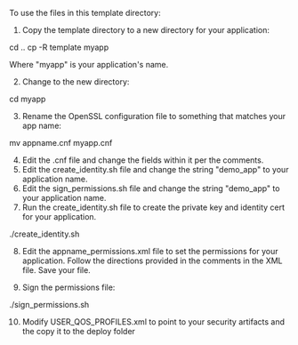 To use the files in this template directory:

1. Copy the template directory to a new directory for your application:

cd ..
cp -R template myapp

Where "myapp" is your application's name.

2. Change to the new directory:

cd myapp

3. Rename the OpenSSL configuration file to something that matches your app name:

mv appname.cnf myapp.cnf

4. Edit the <myapp>.cnf file and change the fields within it per the comments.
5. Edit the create_identity.sh file and change the string "demo_app" to your application name.
6. Edit the sign_permissions.sh file and change the string "demo_app" to your application name.
7. Run the create_identity.sh file to create the private key and identity cert for your application.

./create_identity.sh

8. Edit the appname_permissions.xml file to set the permissions for your application.
   Follow the directions provided in the comments in the XML file.  Save your file.

9. Sign the permissions file:

./sign_permissions.sh

10. Modify USER_QOS_PROFILES.xml to point to your security artifacts and the copy it to the deploy folder
